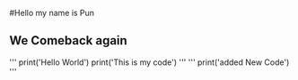 ﻿#Hello my name is Pun
## We Comeback again
'''
print('Hello World')
print('This is my code')
'''
'''
print('added New Code')
'''
